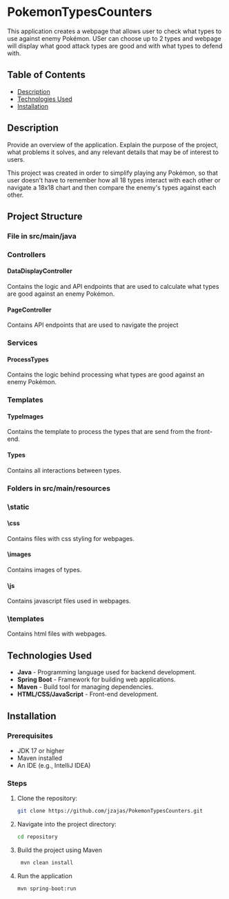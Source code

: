 # PokemonTypesCounters

This application creates a webpage that allows user to check what types to use against enemy Pokémon.
USer can choose up to 2 types and webpage will display what good attack types are good and with what types to defend with.

## Table of Contents

- [Description](#description)
- [Technologies Used](#technologies-used)
- [Installation](#installation)

## Description
Provide an overview of the application. Explain the purpose of the project, what problems it solves, and any 
relevant details that may be of interest to users.

This project was created in order to simplify playing any Pokémon, so that user doesn't have to remember how 
all 18 types interact with each other or navigate a 18x18 chart and then compare the enemy's types against each other.

## Project Structure

### File in src/main/java
### Controllers 
#### DataDisplayController
Contains the logic and API endpoints that are used to calculate what types are good against an enemy Pokémon.
#### PageController
Contains API endpoints that are used to navigate the project

### Services
#### ProcessTypes
Contains the logic behind processing what types are good against an enemy Pokémon.

### Templates
#### TypeImages
Contains the template to process the types that are send from the front-end.
#### Types
Contains all interactions between types.

### Folders in src/main/resources
### \static
#### \css
Contains files with css styling for webpages.
#### \images
Contains images of types.
#### \js
Contains javascript files used in webpages.

### \templates
Contains html files with webpages.


## Technologies Used

- **Java** - Programming language used for backend development.
- **Spring Boot** - Framework for building web applications.
- **Maven** - Build tool for managing dependencies.
- **HTML/CSS/JavaScript** - Front-end development.

## Installation

### Prerequisites
- JDK 17 or higher
- Maven installed
- An IDE (e.g., IntelliJ IDEA)

### Steps
1. Clone the repository:
   ```bash
   git clone https://github.com/jzajas/PokemonTypesCounters.git
    ```
2. Navigate into the project directory:   
   ```bash
   cd repository
    ```
3. Build the project using Maven
   ```bash
    mvn clean install
    ```
4. Run the application
   ```bash
   mvn spring-boot:run
    ```
   


